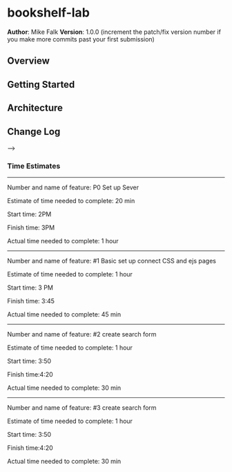 # bookshelf-lab

**Author**: Mike Falk
**Version**: 1.0.0 (increment the patch/fix version number if you make more commits past your first submission)

## Overview
<!-- Provide a high level overview of what this application is and why you are building it, beyond the fact that it's an assignment for a Code 301 class. (i.e. What's your problem domain?) -->

## Getting Started
<!-- What are the steps that a user must take in order to build this app on their own machine and get it running? -->

## Architecture
<!-- Provide a detailed description of the application design. What technologies (languages, libraries, etc) you're using, and any other relevant design information. -->

## Change Log
<!-- Use this area to document the iterative changes made to your application as each feature is successfully implemented. Use time stamps. Here's an examples:

01-01-2001 4:59pm - Application now has a fully-functional express server, with GET and POST routes for the book resource.

## Credits and Collaborations
<!-- Give credit (and a link) to other people or resources that helped you build this application. -->
-->


### Time Estimates

**********************************************

Number and name of feature: P0 Set up Sever

Estimate of time needed to complete: 20 min

Start time: 2PM

Finish time: 3PM

Actual time needed to complete: 1 hour

**********************************************

Number and name of feature: #1 Basic set up connect CSS and ejs pages

Estimate of time needed to complete: 1 hour

Start time: 3 PM

Finish time: 3:45

Actual time needed to complete: 45 min

*************************************************

Number and name of feature: #2 create search form

Estimate of time needed to complete: 1 hour

Start time: 3:50

Finish time:4:20

Actual time needed to complete: 30 min
****************************************************

Number and name of feature: #3 create search form 

Estimate of time needed to complete: 1 hour

Start time: 3:50

Finish time:4:20

Actual time needed to complete: 30 min